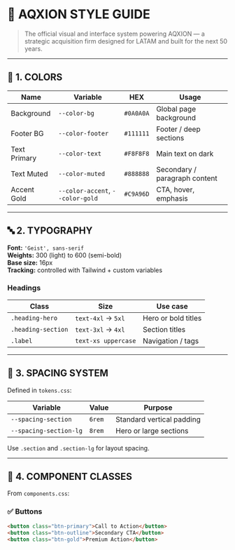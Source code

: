 # 🧠 AQXION STYLE GUIDE

> The official visual and interface system powering AQXION — a strategic acquisition firm designed for LATAM and built for the next 50 years.

---

## 🎨 1. COLORS

| Name              | Variable                    | HEX       | Usage                          |
|-------------------|-----------------------------|-----------|--------------------------------|
| Background        | `--color-bg`                | `#0A0A0A` | Global page background         |
| Footer BG         | `--color-footer`            | `#111111` | Footer / deep sections         |
| Text Primary      | `--color-text`              | `#F8F8F8` | Main text on dark              |
| Text Muted        | `--color-muted`             | `#888888` | Secondary / paragraph content  |
| Accent Gold       | `--color-accent`, `--color-gold` | `#C9A96D` | CTA, hover, emphasis           |

---

## 🔤 2. TYPOGRAPHY

**Font:** `'Geist', sans-serif`  
**Weights:** 300 (light) to 600 (semi-bold)  
**Base size:** 16px  
**Tracking:** controlled with Tailwind + custom variables

### Headings

| Class             | Size         | Use case                      |
|-------------------|--------------|-------------------------------|
| `.heading-hero`   | `text-4xl` → `5xl` | Hero or bold titles      |
| `.heading-section`| `text-3xl` → `4xl` | Section titles            |
| `.label`          | `text-xs uppercase` | Navigation / tags       |

---

## 📐 3. SPACING SYSTEM

Defined in `tokens.css`:

| Variable                | Value   | Purpose                 |
|-------------------------|---------|-------------------------|
| `--spacing-section`     | `6rem`  | Standard vertical padding |
| `--spacing-section-lg`  | `8rem`  | Hero or large sections    |

Use `.section` and `.section-lg` for layout spacing.

---

## 💠 4. COMPONENT CLASSES

From `components.css`:

### ✅ Buttons

```html
<button class="btn-primary">Call to Action</button>
<button class="btn-outline">Secondary CTA</button>
<button class="btn-gold">Premium Action</button>

